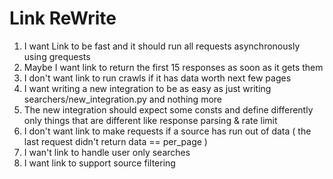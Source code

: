 # Link ReWrite

1. I want Link to be fast and it should run all requests asynchronously using grequests
2. Maybe I want link to return the first 15 responses as soon as it gets them
3. I don't want link to run crawls if it has data worth next few pages
4. I want writing a new integration to be as easy as just writing searchers/new_integration.py and nothing more
5. The new integration should expect some consts and define differently only things that are different like response parsing & rate limit
6. I don't want link to make requests if a source has run out of data ( the last request didn't return data == per_page )
7. I wan't link to handle user only searches
8. I want link to support source filtering
